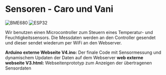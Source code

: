 # Sensoren - Caro und Vani

![BME680](https://cdn-shop.adafruit.com/970x728/3660-08.jpg)
![ESP32](https://media.elektor.de/media/catalog/product/cache/9cc822bfc6a57f9729d464b8b5e0e0df/j/o/joy-it-nodemcu-esp32-development-board.png)

Wir benutzen einen Microcontroller zum Steuern eines Temperatur- und Feuchtigkeitssensors. Die Messdaten werden an den Controller gesendet und dieser sendet wiederum per WiFi an den Webserver.

**Arduino externe Webseite V4.ino:** Der finale Code mit Sensormessung und dynamischem Updaten der Daten auf dem Webserver 
**web externe webseite V3.html:** Webseitenprototyp zum Anzeigen der übertragenen Sensordaten
